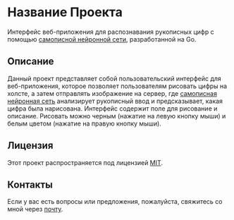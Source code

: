 # Название Проекта

Интерфейс веб-приложения для распознавания рукописных цифр с помощью [самописной нейронной сети](github.com/Davmgiz/GoblinNeuronet), разработанной на Go.

## Описание

Данный проект представляет собой пользовательский интерфейс для веб-приложения, которое позволяет пользователям рисовать цифры на холсте, а затем отправлять изображение на сервер, где [самописная нейронная сеть](github.com/Davmgiz/GoblinNeuronet) анализирует рукописный ввод и предсказывает, какая цифра была нарисована. Интерфейс содержит поле для рисование и описание. Рисовать можно черным (нажатие на левую кнопку мыши) и белым цветом (нажатие на правую кнопку мыши).

## Лицензия

Этот проект распространяется под лицензией [MIT](https://opensource.org/licenses/MIT).

## Контакты

Если у вас есть вопросы или предложения, пожалуйста, свяжитесь со мной через [почту](mailto:suhanov173@gmail.com).